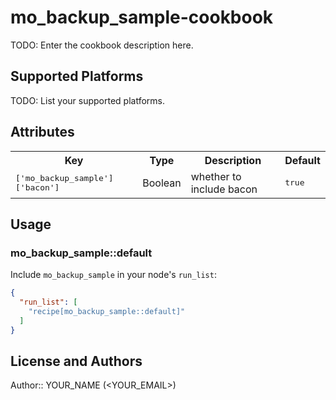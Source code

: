 # mo_backup_sample-cookbook

TODO: Enter the cookbook description here.

## Supported Platforms

TODO: List your supported platforms.

## Attributes

<table>
  <tr>
    <th>Key</th>
    <th>Type</th>
    <th>Description</th>
    <th>Default</th>
  </tr>
  <tr>
    <td><tt>['mo_backup_sample']['bacon']</tt></td>
    <td>Boolean</td>
    <td>whether to include bacon</td>
    <td><tt>true</tt></td>
  </tr>
</table>

## Usage

### mo_backup_sample::default

Include `mo_backup_sample` in your node's `run_list`:

```json
{
  "run_list": [
    "recipe[mo_backup_sample::default]"
  ]
}
```

## License and Authors

Author:: YOUR_NAME (<YOUR_EMAIL>)
